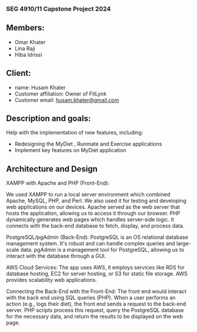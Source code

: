 ### SEG 4910/11 Capstone Project 2024

## Members:
- Omar Khater
- Lina Raji
- Hiba Idrissi

## Client:
- name: Husam Khater
- Customer affiliation: Owner of FitLynk
- Customer email: husam.khater@gmail.com

## Description and goals:
Help with the implementation of new features, including:
- Redesigning the MyDiet , Runmate and Exercise applications
- Implement key features on MyDiet application

## Architecture and Design
XAMPP with Apache and PHP (Front-End):

We used XAMPP to run a local server environment which combined Apache, MySQL, PHP, and Perl. We also used it for testing and developing web applications on our devices.
Apache served as the web server that hosts the application, allowing us to access it through our browser.
PHP dynamically generates web pages which handles server-side logic. It connects with the back-end database to fetch, display, and process data.

PostgreSQL/pgAdmin (Back-End):
PostgreSQL is an OS relational database management system. It's robust and can handle complex queries and large-scale data.
pgAdmin is a management tool for PostgreSQL, allowing us to interact with the database through a GUI.

AWS Cloud Services:
The app uses AWS, it employs services like RDS for database hosting, EC2 for server hosting, or S3 for static file storage. AWS provides scalability web applications.

Connecting the Back-End with the Front-End:
The front end would interact with the back end using SQL queries (PHP).
When a user performs an action (e.g., logs their diet), the front end sends a request to the back-end server.
PHP scripts process this request, query the PostgreSQL database for the necessary data, and return the results to be displayed on the web page.
